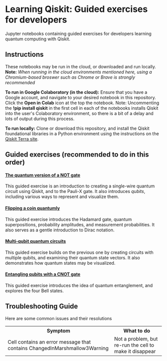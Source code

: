 # Learning Qiskit: Guided exercises for developers
Jupyter notebooks containing guided exercises for developers learning quantum computing with Qiskit.

## Instructions
These notebooks may be run in the cloud, or downloaded and run locally. 
**Note:** *When running in the cloud environments mentioned here, using a Chromium-based broswer such as Chrome or Brave is strongly recommended*

**To run in Google Colaboratory (in the cloud):** Ensure that you have a Google account, and navigate to your desired notebook in this repository. Click the **Open in Colab** icon at the top the notebook.
Note: Uncommenting the **!pip install qiskit** in the first cell in each of the notebooks installs Qiskit into the user's Colaboratory environment, so there is a bit of a delay and lots of output during this process.

**To run locally:** Clone or download this repository, and install the Qiskit foundational libraries in a Python environment using the instructions on the [Qiskit Terra site](https://qiskit.org/terra).

## Guided exercises (recommended to do in this order)
#### [The quantum version of a NOT gate](./quantum_not_gate_qiskit.ipynb)
This guided exercise is an introduction to creating a single-wire quantum circuit using Qiskit, and to the Pauli-X gate. It also introduces *qubits*, including various ways to represent and visualize them. 

#### [Flipping a coin quantumly](./quantum_coin_flipping.ipynb)
This guided exercise introduces the Hadamard gate, quantum superpositions, probability amplitudes, and measurement probabilities. It also serves as a gentle introduction to Dirac notation.

#### [Multi-qubit quantum circuits](./multi_qubit_circuits.ipynb)
This guided exercise builds on the previous one by creating circuits with multiple qubits, and examining their quantum state vectors. It also demonstrates how quantum states may be visualized.

#### [Entangling qubits with a CNOT gate](./entangling_qubits.ipynb)
This guided exercise introduces the idea of quantum entanglement, and explores the four Bell states.

## Troubleshooting Guide
Here are some common issues and their resolutions
<table>
    <tr>
        <th>Symptom</th>
        <th>What to do</th>
    </tr>
    <tr>
        <td>Cell contains an error message that contains ChangedInMarshmallow3Warning</td>
        <td>Not a problem, but re-run the cell to make it disappear</td>
    </tr>
</table>
